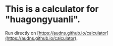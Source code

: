 # This is a calculator for "huagongyuanli".
Run directly on [https://audns.github.io/calculator](https://audns.github.io/calculator).